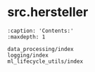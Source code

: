 # src.hersteller
```{toctree}
:caption: 'Contents:'
:maxdepth: 1

data_processing/index
logging/index
ml_lifecycle_utils/index
```